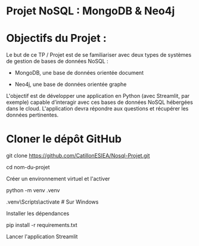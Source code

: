 # Projet NoSQL : MongoDB & Neo4j

# Objectifs du Projet :

Le but de ce TP / Projet est de se familiariser avec deux types de systèmes de gestion de bases de données NoSQL :

- MongoDB, une base de données orientée document

- Neo4j, une base de données orientée graphe

L'objectif est de développer une application en Python (avec Streamlit, par exemple) capable d’interagir avec ces bases de données NoSQL hébergées dans le cloud. L'application devra répondre aux questions et récupérer les données pertinentes.

# Cloner le dépôt GitHub

git clone https://github.com/CatillonESIEA/Nosql-Projet.git

cd nom-du-projet

Créer un environnement virtuel et l'activer

python -m venv .venv

.venv\Scripts\activate     # Sur Windows

Installer les dépendances

pip install -r requirements.txt

Lancer l'application Streamlit

